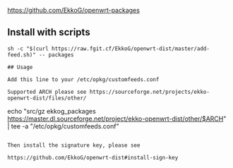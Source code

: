 https://github.com/EkkoG/openwrt-packages

## Install with scripts

```
sh -c "$(curl https://raw.fgit.cf/EkkoG/openwrt-dist/master/add-feed.sh)" -- packages

## Usage

Add this line to your /etc/opkg/customfeeds.conf

Supported ARCH please see https://sourceforge.net/projects/ekko-openwrt-dist/files/other/

```
echo "src/gz ekkog_packages https://master.dl.sourceforge.net/project/ekko-openwrt-dist/other/$ARCH" | tee -a "/etc/opkg/customfeeds.conf"
```

Then install the signature key, please see

https://github.com/EkkoG/openwrt-dist#install-sign-key
